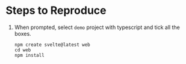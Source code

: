 # Steps to Reproduce
1.  When prompted, select `demo` project with typescript and tick all the boxes.
	```
	npm create svelte@latest web
	cd web
	npm install
	``` 